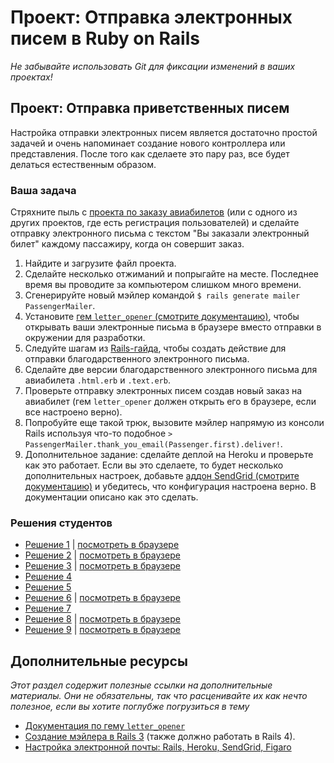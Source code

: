 # Проект: Отправка электронных писем в Ruby on Rails

*Не забывайте использовать Git для фиксации изменений в ваших проектах!*

## Проект: Отправка приветственных писем

Настройка отправки электронных писем является достаточно простой задачей и очень напоминает создание нового контроллера или представления. После того как сделаете это пару раз, все будет делаться естественным образом.

### Ваша задача

Стряхните пыль с [проекта по заказу авиабилетов](/ruby-on-rails/building-advanced-forms) (или с одного из других проектов, где есть регистрация пользователей) и сделайте отправку электронного письма с текстом "Вы заказали электронный билет" каждому пассажиру, когда он совершит заказ.

1. Найдите и загрузите файл проекта.
2. Сделайте несколько отжиманий и попрыгайте на месте. Последнее время вы проводите за компьютером слишком много времени.
2. Сгенерируйте новый мэйлер командой `$ rails generate mailer PassengerMailer`.
3. Установите [гем `letter_opener` (смотрите документацию)](https://github.com/ryanb/letter_opener), чтобы открывать ваши электронные письма в браузере вместо отправки в окружении для разработки.
3. Следуйте шагам из [Rails-гайда](http://rusrails.ru/action-mailer-basics), чтобы создать действие для отправки благодарственного электронного письма.
4. Сделайте две версии благодарственного электронного письма для авиабилета `.html.erb` и `.text.erb`.
5. Проверьте отправку электронных писем создав новый заказ на авиабилет (гем `letter_opener` должен открыть его в браузере, если все настроено верно).
6. Попробуйте еще такой трюк, вызовите мэйлер напрямую из консоли Rails используя что-то подобное `> PassengerMailer.thank_you_email(Passenger.first).deliver!`.
7. Дополнительное задание: cделайте деплой на Heroku и проверьте как это работает. Если вы это сделаете, то будет несколько дополнительных настроек, добавьте [аддон SendGrid (смотрите документацию)](https://devcenter.heroku.com/articles/sendgrid) и убедитесь, что конфигурация настроена верно. В документации описано как это сделать.

### Решения студентов

* [Решение 1](https://github.com/Jberczel/Flight_Booker) | [посмотреть в браузере](http://flight-booker.herokuapp.com/)
* [Решение 2](https://github.com/donaldali/odin-flight-booker) | [посмотреть в браузере](http://dna-flight-booker.herokuapp.com/)
* [Решение 3](https://github.com/imousterian/FlightBooker) | [посмотреть в браузере](https://one-way-ticket.herokuapp.com/)
* [Решение 4](https://github.com/Rodic/private-events)
* [Решение 5](https://github.com/dstodolny/odin-flight-booker)
* [Решение 6](https://github.com/KevinMulhern/flight_booker) | [посмотреть в браузере](https://odin-booker.herokuapp.com/)
* [Решение 7](https://github.com/AtActionPark/odin_flight_booker)
* [Решение 8](https://github.com/antrix1/flight-booker) | [посмотреть в браузере](https://blooming-mountain-4761.herokuapp.com/)
* [Решение 9](https://github.com/dchen71/odin-flight-booker) | [посмотреть в браузере](http://true-syrup-4655.herokuapp.com/)

## Дополнительные ресурсы

*Этот раздел содержит полезные ссылки на дополнительные материалы. Они не обязательны, так что расценивайте их как нечто полезное, если вы хотите поглубже погрузиться в тему*

* [Документация по гему `letter_opener`](https://github.com/ryanb/letter_opener)
* [Создание мэйлера в Rails 3](http://railscasts.com/episodes/206-action-mailer-in-rails-3) (также должно работать в Rails 4).
* [Настройка электронной почты: Rails, Heroku, SendGrid, Figaro](http://howilearnedrails.wordpress.com/2014/02/25/setting-up-email-in-a-rails-4-app-with-action-mailer-in-development-and-sendgrid-in-production-using-heroku/comment-page-1/#comment-79)

